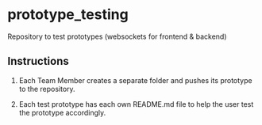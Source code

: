 # prototype_testing
Repository to test prototypes (websockets for frontend &amp; backend)

## Instructions

1. Each Team Member creates a separate folder and pushes its prototype to the repository.

2. Each test prototype has each own README.md file to help the user test the prototype accordingly.

